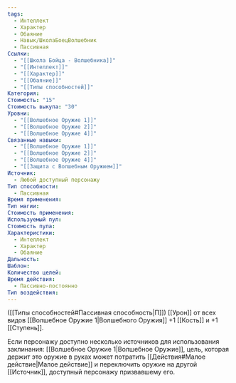 ```yaml
---
tags:
  - Интеллект
  - Характер
  - Обаяние
  - Навык/ШколаБоецВолшебник
  - Пассивная
Ссылки:
  - "[[Школа Бойца - Волшебника]]"
  - "[[Интеллект]]"
  - "[[Характер]]"
  - "[[Обаяние]]"
  - "[[Типы способностей]]"
Категория: 
Стоимость: "15"
Стоимость выкупа: "30"
Уровни:
  - "[[Волшебное Оружие 1]]"
  - "[[Волшебное Оружие 2]]"
  - "[[Волшебное Оружие 4]]"
Связанные навыки:
  - "[[Волшебное Оружие 1]]"
  - "[[Волшебное Оружие 2]]"
  - "[[Волшебное Оружие 4]]"
  - "[[Защита с Волшебным Оружием]]"
Источник:
  - Любой доступный персонажу
Тип способности:
  - Пассивная
Время применения: 
Тип магии: 
Стоимость применения: 
Используемый пул: 
Стоимость пула: 
Характеристики:
  - Интеллект
  - Характер
  - Обаяние
Дальность: 
Шаблон: 
Количество целей: 
Время действия:
  - Пассивно-постоянно
Тип воздействия:
---
```

 ([[Типы способностей#Пассивная способность|П]]) [[Урон]] от всех видов [[Волшебное Оружие 1|Волшебного Оружия]] +1 [[Кость]] и +1 [[Ступень]].

Если персонажу доступно несколько источников для использования заклинания: [[Волшебное Оружие 1|Волшебное Оружие]], цель, которая держит это оружие в руках может потратить [[Действия#Малое действие|Малое действие]] и переключить оружие на другой [[Источник]], доступный персонажу призвавшему его. 